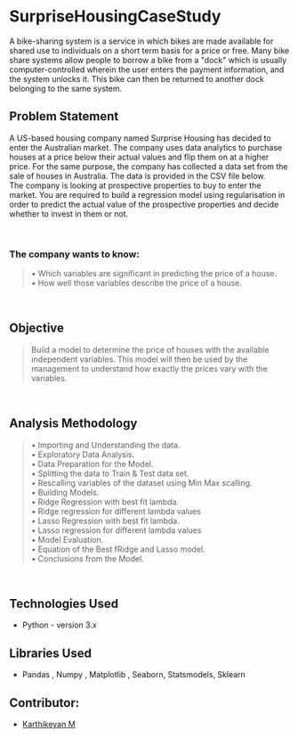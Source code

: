 # SurpriseHousingCaseStudy
A bike-sharing system is a service in which bikes are made available for shared use to individuals on a short term basis for a price or free. Many bike share systems allow people to borrow a bike from a "dock" which is usually computer-controlled wherein the user enters the payment information, and the system unlocks it. This bike can then be returned to another dock belonging to the same system.
<br>

## Problem Statement 
A US-based housing company named Surprise Housing has decided to enter the Australian market. The company uses data analytics to purchase houses at a price below their actual values and flip them on at a higher price. For the same purpose, the company has collected a data set from the sale of houses in Australia. The data is provided in the CSV file below.
<br>
The company is looking at prospective properties to buy to enter the market. You are required to build a regression model using regularisation in order to predict the actual value of the prospective properties and decide whether to invest in them or not.

<br>

### The company wants to know:
>• Which variables are significant in predicting the price of a house. <br>
>• How well those variables describe the price of a house.

<br>

## Objective 
> Build a model to determine the price of houses with the available independent variables. This model will then be used by the management to understand how exactly the prices vary with the variables. 
<br>


## Analysis Methodology
>• Importing and Understanding the data.<br>
>• Exploratory Data Analysis.<br>
>• Data Preparation for the Model.<br>
>• Splitting the data to Train & Test data set.<br>
>• Rescalling variables of the dataset using Min Max scalling.<br>
>• Building Models.<br>
>• Ridge Regression with best fit lambda. <br>
>• Ridge regression for different lambda values <br>
>• Lasso Regression with best fit lambda. <br>
>• Lasso regression for different lambda values <br>
>• Model Evaluation. <br>
>• Equation of the Best fRidge and Lasso model. <br>
>• Conclusions from the Model. <br>
<br>

## Technologies Used
- Python - version 3.x

## Libraries Used
- Pandas , Numpy , Matplotlib , Seaborn, Statsmodels, Sklearn

## Contributor:
* [Karthikeyan M](https://github.com/itskarthikn)